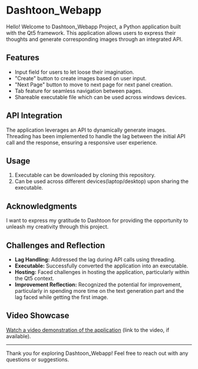 # Dashtoon_Webapp

Hello! Welcome to Dashtoon_Webapp Project, a Python application built with the Qt5 framework. This application allows users to express their thoughts and generate corresponding images through an integrated API.

## Features

- Input field for users to let loose their imagination.
- "Create" button to create images based on user input.
- "Next Page" button to move to next page for next panel creation.
- Tab feature for seamless navigation between pages.
- Shareable executable file which can be used across windows devices.

## API Integration

The application leverages an API to dynamically generate images. Threading has been implemented to handle the lag between the initial API call and the response, ensuring a responsive user experience.

## Usage

1. Executable can be downloaded by cloning this repository.
2. Can be used across different devices(laptop/desktop) upon sharing the executable.

## Acknowledgments

I want to express my gratitude to Dashtoon for providing the opportunity to unleash my creativity through this project.

## Challenges and Reflection

- **Lag Handling:** Addressed the lag during API calls using threading.
- **Executable:** Successfully converted the application into an executable.
- **Hosting:** Faced challenges in hosting the application, particularly within the Qt5 context.
- **Improvement Reflection:** Recognized the potential for improvement, particularly in spending more time on the text generation part and the lag faced while getting the first image.

## Video Showcase

[Watch a video demonstration of the application](#) (link to the video, if available).


---

Thank you for exploring Dashtoon_Webapp! Feel free to reach out with any questions or suggestions.
